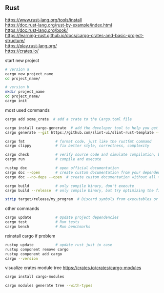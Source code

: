 ## Rust

https://www.rust-lang.org/tools/install  
https://doc.rust-lang.org/rust-by-example/index.html  
https://doc.rust-lang.org/book/  
https://learning-rust.github.io/docs/cargo-crates-and-basic-project-structure/  
https://play.rust-lang.org/  
https://crates.io/  

start new project
```bash
# version a
cargo new project_name
cd project_name/

# version b
mkdir project_name
cd project_name/
cargo init
```

most used commands
```bash
cargo add some_crate  # add a crate to the Cargo.toml file

cargo install cargo-generate  # add the developer tool to help you get up and running quickly with a new Rust project by leveraging a pre-existing git repository as a template
cargo generate --git https://github.com/slint-ui/slint-rust-template --name my-project

cargo fmt              # format code, just like the rustfmt command
cargo clippy           # fix better style, correctness, complexity

cargo check            # verify source code and simulate compilation, but don't create final binary
cargo run              # compile and execute

rustup doc             # open official documentation
cargo doc --open       # create custom documentation from your dependencies
cargo doc --no-deps --open  # create custom documentation without all the extern dependencies

cargo build            # only compile binary, don't execute
cargo build --release  # only compile binary, but try optimizing the final build

strip target/release/my_program  # Discard symbols from executables or object files and thus reducing the final size.
```

other commands
```bash
cargo update           # Update project dependencies
cargo test             # Run tests
cargo bench            # Run benchmarks
```

reinstall cargo if problem
```bash
rustup update          # update rust just in case
rustup component remove cargo
rustup component add cargo
cargo --version
```

visualize crates module tree https://crates.io/crates/cargo-modules
```bash
cargo install cargo-modules

cargo modules generate tree --with-types
```

